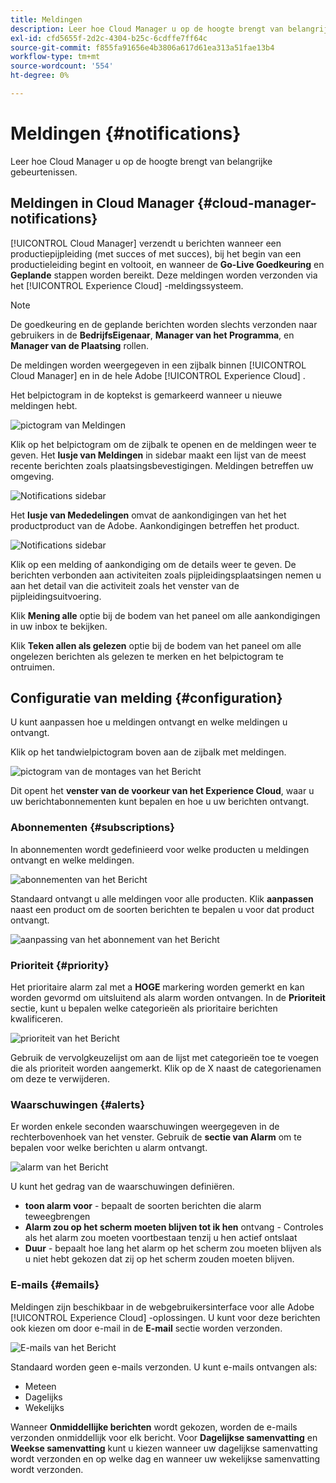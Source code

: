 ```yaml
---
title: Meldingen
description: Leer hoe Cloud Manager u op de hoogte brengt van belangrijke gebeurtenissen.
exl-id: cfd5655f-2d2c-4304-b25c-6cdffe7ff64c
source-git-commit: f855fa91656e4b3806a617d61ea313a51fae13b4
workflow-type: tm+mt
source-wordcount: '554'
ht-degree: 0%

---
```



# Meldingen {#notifications}

Leer hoe Cloud Manager u op de hoogte brengt van belangrijke gebeurtenissen.

## Meldingen in Cloud Manager {#cloud-manager-notifications}

[!UICONTROL Cloud Manager] verzendt u berichten wanneer een productiepijpleiding (met succes of met succes), bij het begin van een productieleiding begint en voltooit, en wanneer de **Go-Live Goedkeuring** en **Geplande** stappen worden bereikt. Deze meldingen worden verzonden via het [!UICONTROL Experience Cloud] -meldingssysteem.

>[!NOTE]
>
>De goedkeuring en de geplande berichten worden slechts verzonden naar gebruikers in de **BedrijfsEigenaar**, **Manager van het Programma**, en **Manager van de Plaatsing** rollen.

De meldingen worden weergegeven in een zijbalk binnen [!UICONTROL Cloud Manager] en in de hele Adobe [!UICONTROL Experience Cloud] .

Het belpictogram in de koptekst is gemarkeerd wanneer u nieuwe meldingen hebt.

![ pictogram van Meldingen ](/help/assets/notifications-bell-badged.png)

Klik op het belpictogram om de zijbalk te openen en de meldingen weer te geven. Het **lusje van Meldingen** in sidebar maakt een lijst van de meest recente berichten zoals plaatsingsbevestigingen. Meldingen betreffen uw omgeving.

![ Notifications sidebar ](/help/assets/notifications-activities.png)

Het **lusje van Mededelingen** omvat de aankondigingen van het het productproduct van de Adobe. Aankondigingen betreffen het product.

![ Notifications sidebar ](/help/assets/notificaitons-announcements.png)

Klik op een melding of aankondiging om de details weer te geven. De berichten verbonden aan activiteiten zoals pijpleidingsplaatsingen nemen u aan het detail van die activiteit zoals het venster van de pijpleidingsuitvoering.

Klik **Mening alle** optie bij de bodem van het paneel om alle aankondigingen in uw inbox te bekijken.

Klik **Teken allen als gelezen** optie bij de bodem van het paneel om alle ongelezen berichten als gelezen te merken en het belpictogram te ontruimen.

## Configuratie van melding {#configuration}

U kunt aanpassen hoe u meldingen ontvangt en welke meldingen u ontvangt.

Klik op het tandwielpictogram boven aan de zijbalk met meldingen.

![ pictogram van de montages van het Bericht ](/help/assets/notifications-configuration.png)

Dit opent het **venster van de voorkeur van het Experience Cloud**, waar u uw berichtabonnementen kunt bepalen en hoe u uw berichten ontvangt.

### Abonnementen {#subscriptions}

In abonnementen wordt gedefinieerd voor welke producten u meldingen ontvangt en welke meldingen.

![ abonnementen van het Bericht ](/help/assets/notifications-subscriptions.png)

Standaard ontvangt u alle meldingen voor alle producten. Klik **aanpassen** naast een product om de soorten berichten te bepalen u voor dat product ontvangt.

![ aanpassing van het abonnement van het Bericht ](/help/assets/notifications-subscriptions-customize.png)

### Prioriteit {#priority}

Het prioritaire alarm zal met a **HOGE** markering worden gemerkt en kan worden gevormd om uitsluitend als alarm worden ontvangen. In de **Prioriteit** sectie, kunt u bepalen welke categorieën als prioritaire berichten kwalificeren.

![ prioriteit van het Bericht ](/help/assets/notifications-priority.png)

Gebruik de vervolgkeuzelijst om aan de lijst met categorieën toe te voegen die als prioriteit worden aangemerkt. Klik op de X naast de categorienamen om deze te verwijderen.

### Waarschuwingen {#alerts}

Er worden enkele seconden waarschuwingen weergegeven in de rechterbovenhoek van het venster. Gebruik de **sectie van Alarm** om te bepalen voor welke berichten u alarm ontvangt.

![ alarm van het Bericht ](/help/assets/notifications-alerts.png)

U kunt het gedrag van de waarschuwingen definiëren.

* **toon alarm voor** - bepaalt de soorten berichten die alarm teweegbrengen
* **Alarm zou op het scherm moeten blijven tot ik hen** ontvang - Controles als het alarm zou moeten voortbestaan tenzij u hen actief ontslaat
* **Duur** - bepaalt hoe lang het alarm op het scherm zou moeten blijven als u niet hebt gekozen dat zij op het scherm zouden moeten blijven.

### E-mails {#emails}

Meldingen zijn beschikbaar in de webgebruikersinterface voor alle Adobe [!UICONTROL Experience Cloud] -oplossingen. U kunt voor deze berichten ook kiezen om door e-mail in de **E-mail** sectie worden verzonden.

![ E-mails van het Bericht ](/help/assets/notifications-emails.png)

Standaard worden geen e-mails verzonden. U kunt e-mails ontvangen als:

* Meteen
* Dagelijks
* Wekelijks

Wanneer **Onmiddellijke berichten** wordt gekozen, worden de e-mails verzonden onmiddellijk voor elk bericht. Voor **Dagelijkse samenvatting** en **Weekse samenvatting** kunt u kiezen wanneer uw dagelijkse samenvatting wordt verzonden en op welke dag en wanneer uw wekelijkse samenvatting wordt verzonden.
